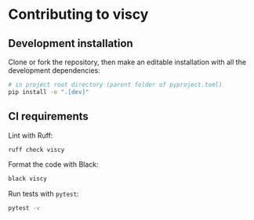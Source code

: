 # Contributing to viscy

## Development installation

Clone or fork the repository,
then make an editable installation with all the development dependencies:

```sh
# in project root directory (parent folder of pyproject.toml)
pip install -e ".[dev]"
```

## CI requirements

Lint with Ruff:

```sh
ruff check viscy
```

Format the code with Black:

```sh
black viscy
```

Run tests with `pytest`:

```sh
pytest -v
```
